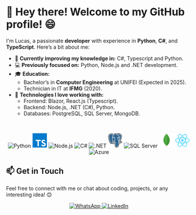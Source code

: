 # 👋 Hey there! Welcome to my GitHub profile! 😄

I'm Lucas, a passionate **developer** with experience in **Python**, **C#**, and **TypeScript**. Here’s a bit about me:

- 🌱 **Currently improving my knowledge in:** C#, Typescript and Python.
- 💻 **Previously focused on:** Python, Node.js and .NET development.
- 🎓 **Education:**
  - Bachelor’s in **Computer Engineering** at UNIFEI (Expected in 2025).
  - Technician in IT at **IFMG** (2020).
- 🔧 **Technologies I love working with:**
  - Frontend: Blazor, React.js (Typescript).
  - Backend: Node.js, .NET (C#), Python.
  - Databases: PostgreSQL, SQL Server, MongoDB.

<br/>
<p align="center">
  <!-- Python -->
  <img src="https://cdn.jsdelivr.net/gh/devicons/devicon@latest/icons/python/python-original.svg" alt="Python" height="40" width="40">
  <!-- TypeScript -->
  <img src="https://raw.githubusercontent.com/devicons/devicon/master/icons/typescript/typescript-plain.svg" alt="TypeScript" height="40" width="40">
  <!-- Node.js -->
  <img src="https://cdn.jsdelivr.net/gh/devicons/devicon@latest/icons/nodejs/nodejs-original-wordmark.svg" alt="Node.js" height="40" width="40">
  <!-- C# -->
  <img src="https://cdn.jsdelivr.net/gh/devicons/devicon@latest/icons/csharp/csharp-original.svg" alt="C#" height="40" width="40">
   <!-- .NET -->
  <img src="https://upload.wikimedia.org/wikipedia/commons/e/ee/.NET_Core_Logo.svg" alt=".NET" height="40" width="40">
  <!-- PostgreSQL -->
  <img src="https://raw.githubusercontent.com/devicons/devicon/master/icons/postgresql/postgresql-original.svg" alt="PostgreSQL" height="40" width="40">
  <!-- SQL Server -->
  <img src="https://cdn.jsdelivr.net/gh/devicons/devicon/icons/microsoftsqlserver/microsoftsqlserver-plain.svg" alt="SQL Server" height="40" width="40">
  <!-- MongoDB -->
  <img src="https://raw.githubusercontent.com/devicons/devicon/master/icons/mongodb/mongodb-original.svg" alt="MongoDB" height="40" width="40">

  <!-- React -->
  <img src="https://raw.githubusercontent.com/devicons/devicon/master/icons/react/react-original.svg" alt="React" height="40" width="40">
  <!-- Azure -->
  <img src="https://upload.wikimedia.org/wikipedia/commons/a/a8/Microsoft_Azure_Logo.svg" alt="Azure" height="40" width="40">
</p>


 
## 📫 Get in Touch
Feel free to connect with me or chat about coding, projects, or any interesting idea! 😊

<p align="center">
  <a href="https://api.whatsapp.com/send/?phone=%2B5533998076743&text&type=phone_number&app_absent=0" target="_blank">
    <img src="https://img.shields.io/badge/WhatsApp-25D366?style=for-the-badge&logo=whatsapp&logoColor=white" alt="WhatsApp" />
  </a>
  <a href="https://www.linkedin.com/in/lucas-rocha-fernandes-224927187" target="_blank">
    <img src="https://img.shields.io/badge/LinkedIn-0077B5?style=for-the-badge&logo=linkedin&logoColor=white" alt="LinkedIn" />
  </a>
</p>



